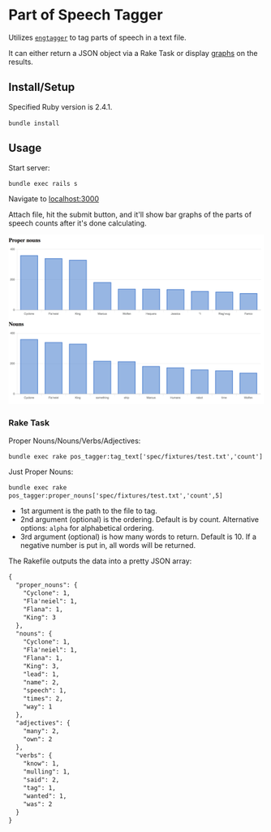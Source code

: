 # Part of Speech Tagger

Utilizes [`engtagger`](https://github.com/yohasebe/engtagger) to tag parts of speech in a text file.

It can either return a JSON object via a Rake Task or display [graphs](https://www.chartkick.com) on the results.

## Install/Setup

Specified Ruby version is 2.4.1.

`bundle install`

## Usage

Start server:

```
bundle exec rails s
```

Navigate to [localhost:3000](http://localhost:3000)

Attach file, hit the submit button, and it'll show bar graphs of the parts of speech counts after it's done calculating.

![Graphs](examples/htsw_graphs.png)

### Rake Task

Proper Nouns/Nouns/Verbs/Adjectives:
```
bundle exec rake pos_tagger:tag_text['spec/fixtures/test.txt','count']
```

Just Proper Nouns:
```
bundle exec rake pos_tagger:proper_nouns['spec/fixtures/test.txt','count',5]
```

- 1st argument is the path to the file to tag.
- 2nd argument (optional) is the ordering. Default is by count. Alternative options: `alpha` for alphabetical ordering.
- 3rd argument (optional) is how many words to return. Default is 10. If a negative number is put in, all words will be returned.

The Rakefile outputs the data into a pretty JSON array:

```
{
  "proper_nouns": {
    "Cyclone": 1,
    "Fla'neiel": 1,
    "Flana": 1,
    "King": 3
  },
  "nouns": {
    "Cyclone": 1,
    "Fla'neiel": 1,
    "Flana": 1,
    "King": 3,
    "lead": 1,
    "name": 2,
    "speech": 1,
    "times": 2,
    "way": 1
  },
  "adjectives": {
    "many": 2,
    "own": 2
  },
  "verbs": {
    "know": 1,
    "mulling": 1,
    "said": 2,
    "tag": 1,
    "wanted": 1,
    "was": 2
  }
}
```
